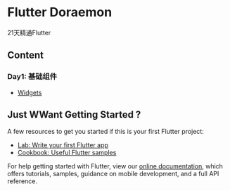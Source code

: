 # Flutter Doraemon

21天精通Flutter

## Content

### Day1: 基础组件

- [Widgets](https://api.flutter.dev/flutter/widgets/AbsorbPointer-class.html)

## Just WWant Getting Started ?

A few resources to get you started if this is your first Flutter project:

- [Lab: Write your first Flutter app](https://flutter.dev/docs/get-started/codelab)
- [Cookbook: Useful Flutter samples](https://flutter.dev/docs/cookbook)

For help getting started with Flutter, view our
[online documentation](https://flutter.dev/docs), which offers tutorials,
samples, guidance on mobile development, and a full API reference.
